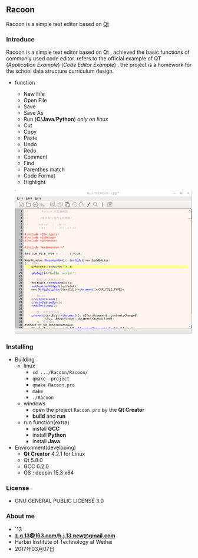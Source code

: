 Racoon 
----------------------
Racoon is a simple text editor based on [Qt](https://www.qt.io/) 

### Introduce
Racoon is a simple text editor based on Qt , achieved the basic functions of commonly used code editor. refers to the official example of QT (*Application Example*) (*Code Editor Example*) .  the project is a homework for the school 
data structure curriculum design.

 * function 
	 * New File
	 * Open File
	 * Save
	 * Save As
	 * Run (**C**/**Java**/**Python**) *only on linux*	 
	 * Cut
	 * Copy
	 * Paste
	 * Undo
	 * Redo
	 * Comment
	 * Find
	 * Parenthes match
	 * Code Format
	 * Highlight

	![Racoon](Racoon.png)
	 
### Installing
* Building
	* linux 
		* ```cd .../Racoon/Racoon/```
		* ```qmake –project```
		* ```qmake Racoon.pro```
		*  ```make```
		* ```./Racoon```
	* windows
		* open the project ```Racoon.pro``` by the **Qt Creator** 
		* **build** and **run**
	*  run function(extra)
		* install **GCC**
		* install **Python**
		* install **Java**
* Environment(developing)
	* **Qt Creator** 4.2.1 for Linux
	* Qt 5.8.0
	* GCC 6.2.0
	* OS : deepin 15.3 x64
	
### License

* GNU GENERAL PUBLIC LICENSE 3.0

### About me
  * `13
  *  **z.g.13@163.com**/**h.j.13.new@gmail.com** 
  * Harbin Institute of Technology at Weihai
  * 2017年03月07日 
